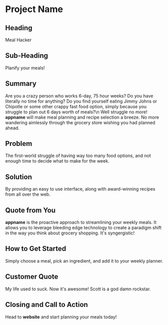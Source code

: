 # Project Name #

<!-- 
> This material was originally posted [here](http://www.quora.com/What-is-Amazons-approach-to-product-development-and-product-management). It is reproduced here for posterities sake.

There is an approach called "working backwards" that is widely used at Amazon. They work backwards from the customer, rather than starting with an idea for a product and trying to bolt customers onto it. While working backwards can be applied to any specific product decision, using this approach is especially important when developing new products or features.

For new initiatives a product manager typically starts by writing an internal press release announcing the finished product. The target audience for the press release is the new/updated product's customers, which can be retail customers or internal users of a tool or technology. Internal press releases are centered around the customer problem, how current solutions (internal or external) fail, and how the new product will blow away existing solutions.

If the benefits listed don't sound very interesting or exciting to customers, then perhaps they're not (and shouldn't be built). Instead, the product manager should keep iterating on the press release until they've come up with benefits that actually sound like benefits. Iterating on a press release is a lot less expensive than iterating on the product itself (and quicker!).

If the press release is more than a page and a half, it is probably too long. Keep it simple. 3-4 sentences for most paragraphs. Cut out the fat. Don't make it into a spec. You can accompany the press release with a FAQ that answers all of the other business or execution questions so the press release can stay focused on what the customer gets. My rule of thumb is that if the press release is hard to write, then the product is probably going to suck. Keep working at it until the outline for each paragraph flows. 

Oh, and I also like to write press-releases in what I call "Oprah-speak" for mainstream consumer products. Imagine you're sitting on Oprah's couch and have just explained the product to her, and then you listen as she explains it to her audience. That's "Oprah-speak", not "Geek-speak".

Once the project moves into development, the press release can be used as a touchstone; a guiding light. The product team can ask themselves, "Are we building what is in the press release?" If they find they're spending time building things that aren't in the press release (overbuilding), they need to ask themselves why. This keeps product development focused on achieving the customer benefits and not building extraneous stuff that takes longer to build, takes resources to maintain, and doesn't provide real customer benefit (at least not enough to warrant inclusion in the press release).
 -->
 
## Heading ##
  Meal Hacker

## Sub-Heading ##
  Planify your meals!

## Summary ##
  Are you a crazy person who works 6-day, 75 hour weeks? Do you have literally no time for anything? Do you find yourself eating Jimmy Johns or Chipotle or some other crappy fast food option, simply because you struggle to plan out 6 days worth of meals?\n  Well struggle no more! __appname__ will make meal planning and recipe selection a breeze. No more wandering aimlessly through the grocery store wishing you had planned ahead.

## Problem ##
  The first-world struggle of having way too many food options, and not enough time to decide what to make for the week.

## Solution ##

  By providing an easy to use interface, along with award-winning recipes from all over the web.

## Quote from You ##
  __appname__ is the proactive approach to streamlining your weekly meals. It allows you to leverage bleeding edge technology to create a paradigm shift in the way you think about grocery shopping. It's syngergistic!

## How to Get Started ##

  Simply choose a meal, pick an ingredient, and add it to your weekly planner.

## Customer Quote ##

  My life used to suck. Now it's awesome! Scott is a god damn rockstar.

## Closing and Call to Action ##

  Head to __website__ and start planning your meals today!
